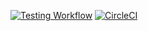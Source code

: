 <a href="https://github.com/agahfurkan/android-kotlin-playground/actions">![Testing Workflow](https://github.com/agahfurkan/android-kotlin-playground/workflows/Testing%20Workflow/badge.svg?branch=master&event=push)</a>
[![CircleCI](https://circleci.com/gh/agahfurkan/android-kotlin-playground/tree/master.svg?style=svg)](https://circleci.com/gh/agahfurkan/android-kotlin-playground/tree/master)
